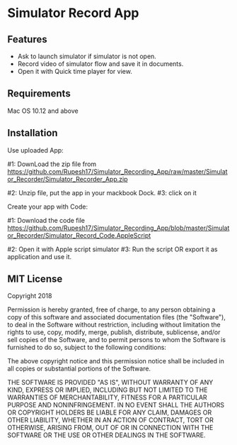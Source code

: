 # Simulator Record App

## Features
* Ask to launch simulator if simulator is not open.
* Record video of simulator flow and save it in documents.
* Open it with Quick time player for view.



## Requirements
Mac OS 10.12 and above



## Installation

Use uploaded App:

#1: DownLoad the zip file from       
    https://github.com/Rupesh17/Simulator_Recording_App/raw/master/Simulator_Recorder/Simulator_Recorder_App.zip

#2: Unzip file, put the app in your mackbook Dock.
#3: click on it

Create your app with Code:

#1: Download the code file https://github.com/Rupesh17/Simulator_Recording_App/blob/master/Simulator_Recorder/Simulator_Record_Code.AppleScript 

#2: Open it with Apple script simulator
#3: Run the script OR export it as application and use it.



## MIT License

Copyright 2018

Permission is hereby granted, free of charge, to any person obtaining a copy of this software and associated documentation files (the "Software"), to deal in the Software without restriction, including without limitation the rights to use, copy, modify, merge, publish, distribute, sublicense, and/or sell copies of the Software, and to permit persons to whom the Software is furnished to do so, subject to the following conditions:

The above copyright notice and this permission notice shall be included in all copies or substantial portions of the Software.

THE SOFTWARE IS PROVIDED "AS IS", WITHOUT WARRANTY OF ANY KIND, EXPRESS OR IMPLIED, INCLUDING BUT NOT LIMITED TO THE WARRANTIES OF MERCHANTABILITY, FITNESS FOR A PARTICULAR PURPOSE AND NONINFRINGEMENT. IN NO EVENT SHALL THE AUTHORS OR COPYRIGHT HOLDERS BE LIABLE FOR ANY CLAIM, DAMAGES OR OTHER LIABILITY, WHETHER IN AN ACTION OF CONTRACT, TORT OR OTHERWISE, ARISING FROM, OUT OF OR IN CONNECTION WITH THE SOFTWARE OR THE USE OR OTHER DEALINGS IN THE SOFTWARE.
